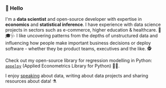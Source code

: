 ### 👋 Hello

I'm a **data scientist** and open-source developer with expertise in **economics** and **statistical inference**.  I have experience with data science projects in sectors such as e-commerce, higher education & healthcare. 👛🎓🩺  I like uncovering patterns from the depths of unstructured data and influencing how people make important business decisions or deploy software - whether they be product teams, executives and the like. 🕵

Check out my open-source library for regression modelling in Python: [`appelpy`](https://github.com/mfarragher/appelpy) (Applied Econometrics Library for Python) 🍏🥧.

I enjoy [speaking](https://github.com/mfarragher/mfarragher.github.io/blob/master/index.md#talks-) about data, writing about data projects and sharing resources about data! ⚗
